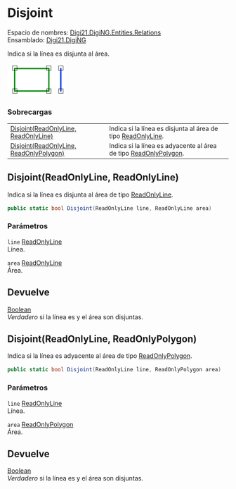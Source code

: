 # Disjoint

Espacio de nombres: [Digi21.DigiNG.Entities.Relations](../../../)\
Ensamblado: [Digi21.DigiNG](../../../../)

Indica si la línea es disjunta al área.

![Línea disjunta a área](../../../../../../../../../.gitbook/assets/lineaareanocoincidentes1.png)

### Sobrecargas

|                                                                                              |                                                                                                                                |
| -------------------------------------------------------------------------------------------- | ------------------------------------------------------------------------------------------------------------------------------ |
| [Disjoint(ReadOnlyLine, ReadOnlyLine)](disjoint.md#disjoint-readonlyline-readonlyline)       | Indica si la línea es disjunta al área de tipo [ReadOnlyLine](../../../../digi21.diging.entities/clases/readonlyline/).        |
| [Disjoint(ReadOnlyLine, ReadOnlyPolygon)](disjoint.md#disjoint-readonlyline-readonlypolygon) | Indica si la línea es adyacente al área de tipo [ReadOnlyPolygon](../../../../digi21.diging.entities/clases/readonlypolygon/). |

## Disjoint(ReadOnlyLine, ReadOnlyLine)

Indica si la línea es disjunta al área de tipo [ReadOnlyLine](../../../../digi21.diging.entities/clases/readonlyline/).

```csharp
public static bool Disjoint(ReadOnlyLine line, ReadOnlyLine area)
```

### Parámetros

`line` [ReadOnlyLine](../../../../digi21.diging.entities/clases/readonlyline/)\
Línea.

`area` [ReadOnlyLine](../../../../digi21.diging.entities/clases/readonlyline/)\
Área.

## Devuelve

[Boolean](https://docs.microsoft.com/en-us/dotnet/api/system.boolean?view=net-5.0)\
_Verdadero_ si la línea es y el área son disjuntas.

## Disjoint(ReadOnlyLine, ReadOnlyPolygon)

Indica si la línea es adyacente al área de tipo [ReadOnlyPolygon](../../../../digi21.diging.entities/clases/readonlypolygon/).

```csharp
public static bool Disjoint(ReadOnlyLine line, ReadOnlyPolygon area) 
```

### Parámetros

`line` [ReadOnlyLine](../../../../digi21.diging.entities/clases/readonlyline/)\
Línea.

`area` [ReadOnlyPolygon](../../../../digi21.diging.entities/clases/readonlypolygon/)\
Área.

## Devuelve

[Boolean](https://docs.microsoft.com/en-us/dotnet/api/system.boolean?view=net-5.0)\
_Verdadero_ si la línea es y el área son disjuntas.
